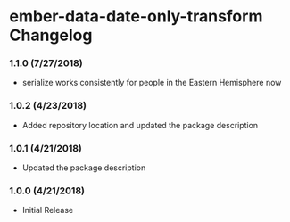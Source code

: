 # ember-data-date-only-transform Changelog

### 1.1.0 (7/27/2018)
 * serialize works consistently for people in the Eastern Hemisphere now

### 1.0.2 (4/23/2018)
 * Added repository location and updated the package description

### 1.0.1 (4/21/2018)
 * Updated the package description

### 1.0.0 (4/21/2018)
 * Initial Release